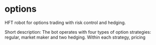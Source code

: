 # options
HFT robot for options trading with risk control and hedging.

Short description:
The bot operates with four types of option strategies: regular, market maker and two hedging.
Within each strategy, pricing 